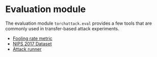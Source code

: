 # Evaluation module

The evaluation module `torchattack.eval` provides a few tools that are commonly used in transfer-based attack experiments.

- [Fooling rate metric](eval-metric.md)
- [NIPS 2017 Dataset](eval-dataset.md)
- [Attack runner](eval-runner.md)
